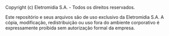 Copyright (c) Eletromidia S.A. - Todos os direitos reservados.

Este repositório e seus arquivos são de uso exclusivo da Eletromidia S.A.
A cópia, modificação, redistribuição ou uso fora do ambiente corporativo
é expressamente proibida sem autorização formal da empresa.
